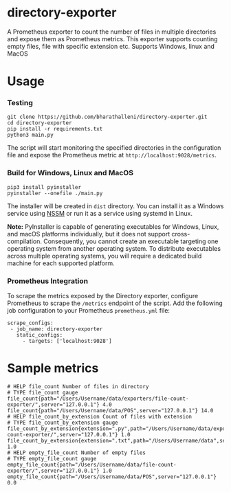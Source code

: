 
# directory-exporter
A Prometheus exporter to count the number of files in multiple directories and expose them as Prometheus metrics. This exporter supports counting empty files, file with specific extension etc. Supports Windows, linux and MacOS

# Usage

### Testing
```
git clone https://github.com/bharathalleni/directory-exporter.git
cd directory-exporter
pip install -r requirements.txt
python3 main.py
```
The script will start monitoring the specified directories in the configuration file and expose the Prometheus metric at `http://localhost:9028/metrics`.

### Build for Windows, Linux and MacOS
```
pip3 install pyinstaller
pyinstaller --onefile ./main.py
```
The installer will be created in ``dist`` directory. You can install it as a Windows service using [NSSM](https://nssm.cc/) or run it as a service using systemd in Linux.

**Note:** PyInstaller is capable of generating executables for Windows, Linux, and macOS platforms individually, but it does not support cross-compilation. Consequently, you cannot create an executable targeting one operating system from another operating system. To distribute executables across multiple operating systems, you will require a dedicated build machine for each supported platform.

### Prometheus Integration

To scrape the metrics exposed by the Directory exporter, configure Prometheus to scrape the `/metrics` endpoint of the script. Add the following job configuration to your Prometheus `prometheus.yml` file:

```
scrape_configs:
 - job_name: directory-exporter
   static_configs:
     - targets: ['localhost:9028']
```
# Sample metrics

```
# HELP file_count Number of files in directory
# TYPE file_count gauge
file_count{path="/Users/Username/data/exporters/file-count-exporter/",server="127.0.0.1"} 4.0
file_count{path="/Users/Username/data/POS",server="127.0.0.1"} 14.0
# HELP file_count_by_extension Count of files with extension
# TYPE file_count_by_extension gauge
file_count_by_extension{extension=".py",path="/Users/Username/data/exporters/file-count-exporter/",server="127.0.0.1"} 1.0
file_count_by_extension{extension=".txt",path="/Users/Username/data",server="127.0.0.1"} 1.0
# HELP empty_file_count Number of empty files
# TYPE empty_file_count gauge
empty_file_count{path="/Users/Username/data/file-count-exporter/",server="127.0.0.1"} 1.0
empty_file_count{path="/Users/Username/data/POS",server="127.0.0.1"} 0.0
```
